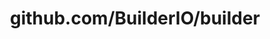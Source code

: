 ---
layout: post
title: github.com/BuilderIO/builder
categories: link
tags: [انگلیسی, برنامه‌نویسی]
---